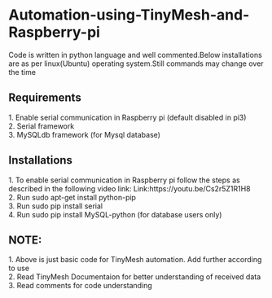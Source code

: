 # Automation-using-TinyMesh-and-Raspberry-pi
Code is written in python language and well commented.Below installations are as per linux(Ubuntu) operating system.Still commands may change over the time
<H2>Requirements</H2>
1. Enable serial communication in Raspberry pi (default disabled in pi3)<br>
2. Serial framework <br>
3. MySQLdb framework (for Mysql database)
<H2>Installations</H2>
1. To enable serial communication in Raspberry pi follow the steps as described in the following video link:
 Link:https://youtu.be/Cs2r5Z1R1H8<br>
2. Run sudo apt-get install python-pip<br>
3. Run sudo pip install serial<br>
4. Run sudo pip install MySQL-python (for database users only)
<H2>NOTE:</H2>
1. Above is just basic code for TinyMesh automation. Add further according to use<br>
2. Read TinyMesh Documentaion for better understanding of received data<br>
3. Read comments for code understanding
